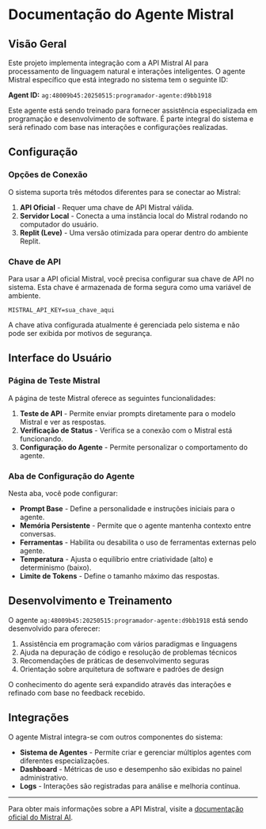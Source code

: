 # Documentação do Agente Mistral

## Visão Geral

Este projeto implementa integração com a API Mistral AI para processamento de linguagem natural e interações inteligentes. O agente Mistral específico que está integrado no sistema tem o seguinte ID:

**Agent ID:** `ag:48009b45:20250515:programador-agente:d9bb1918`

Este agente está sendo treinado para fornecer assistência especializada em programação e desenvolvimento de software. É parte integral do sistema e será refinado com base nas interações e configurações realizadas.

## Configuração

### Opções de Conexão

O sistema suporta três métodos diferentes para se conectar ao Mistral:

1. **API Oficial** - Requer uma chave de API Mistral válida.
2. **Servidor Local** - Conecta a uma instância local do Mistral rodando no computador do usuário.
3. **Replit (Leve)** - Uma versão otimizada para operar dentro do ambiente Replit.

### Chave de API

Para usar a API oficial Mistral, você precisa configurar sua chave de API no sistema. Esta chave é armazenada de forma segura como uma variável de ambiente.

```
MISTRAL_API_KEY=sua_chave_aqui
```

A chave ativa configurada atualmente é gerenciada pelo sistema e não pode ser exibida por motivos de segurança.

## Interface do Usuário

### Página de Teste Mistral

A página de teste Mistral oferece as seguintes funcionalidades:

1. **Teste de API** - Permite enviar prompts diretamente para o modelo Mistral e ver as respostas.
2. **Verificação de Status** - Verifica se a conexão com o Mistral está funcionando.
3. **Configuração do Agente** - Permite personalizar o comportamento do agente.

### Aba de Configuração do Agente

Nesta aba, você pode configurar:

- **Prompt Base** - Define a personalidade e instruções iniciais para o agente.
- **Memória Persistente** - Permite que o agente mantenha contexto entre conversas.
- **Ferramentas** - Habilita ou desabilita o uso de ferramentas externas pelo agente.
- **Temperatura** - Ajusta o equilíbrio entre criatividade (alto) e determinismo (baixo).
- **Limite de Tokens** - Define o tamanho máximo das respostas.

## Desenvolvimento e Treinamento

O agente `ag:48009b45:20250515:programador-agente:d9bb1918` está sendo desenvolvido para oferecer:

1. Assistência em programação com vários paradigmas e linguagens
2. Ajuda na depuração de código e resolução de problemas técnicos
3. Recomendações de práticas de desenvolvimento seguras
4. Orientação sobre arquitetura de software e padrões de design

O conhecimento do agente será expandido através das interações e refinado com base no feedback recebido.

## Integrações

O agente Mistral integra-se com outros componentes do sistema:

- **Sistema de Agentes** - Permite criar e gerenciar múltiplos agentes com diferentes especializações.
- **Dashboard** - Métricas de uso e desempenho são exibidas no painel administrativo.
- **Logs** - Interações são registradas para análise e melhoria contínua.

---

Para obter mais informações sobre a API Mistral, visite a [documentação oficial do Mistral AI](https://docs.mistral.ai/).